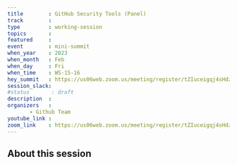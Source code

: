 ```yaml
---
title        : GitHub Security Tools (Panel) 
track        :
type         : working-session
topics       :
featured     :
event        : mini-summit
when_year    : 2023
when_month   : Feb
when_day     : Fri
when_time    : WS-15-16
hey_summit   : https://us06web.zoom.us/meeting/register/tZIuceigqj4sHdzP_YVNyxMZFTCSUttvBoTj
session_slack:
#status       : draft
description  :
organizers   :
       - Github Team
youtube_link :
zoom_link    : https://us06web.zoom.us/meeting/register/tZIuceigqj4sHdzP_YVNyxMZFTCSUttvBoTj
---
```


## About this session
